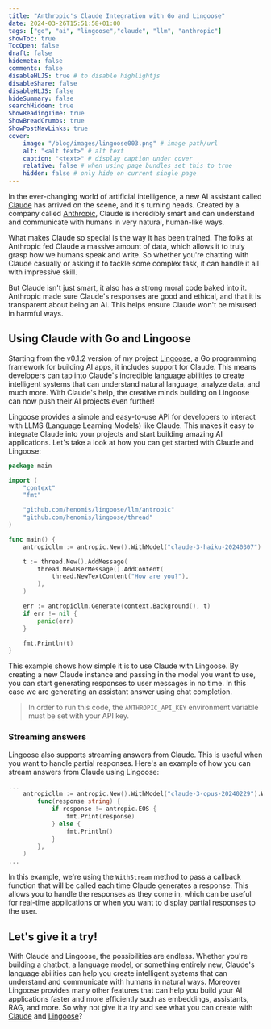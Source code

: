 ```yaml
---
title: "Anthropic's Claude Integration with Go and Lingoose"
date: 2024-03-26T15:51:58+01:00
tags: ["go", "ai", "lingoose","claude", "llm", "anthropic"]
showToc: true
TocOpen: false
draft: false
hidemeta: false
comments: false
disableHLJS: true # to disable highlightjs
disableShare: false
disableHLJS: false
hideSummary: false
searchHidden: true
ShowReadingTime: true
ShowBreadCrumbs: true
ShowPostNavLinks: true
cover:
    image: "/blog/images/lingoose003.png" # image path/url
    alt: "<alt text>" # alt text
    caption: "<text>" # display caption under cover
    relative: false # when using page bundles set this to true
    hidden: false # only hide on current single page
---
```


In the ever-changing world of artificial intelligence, a new AI assistant called [Claude](https://claude.ai/) has arrived on the scene, and it's turning heads. Created by a company called [Anthropic](https://anthropic.com/), Claude is incredibly smart and can understand and communicate with humans in very natural, human-like ways.

What makes Claude so special is the way it has been trained. The folks at Anthropic fed Claude a massive amount of data, which allows it to truly grasp how we humans speak and write. So whether you're chatting with Claude casually or asking it to tackle some complex task, it can handle it all with impressive skill.

But Claude isn't just smart, it also has a strong moral code baked into it. Anthropic made sure Claude's responses are good and ethical, and that it is transparent about being an AI. This helps ensure Claude won't be misused in harmful ways.

## Using Claude with Go and Lingoose
Starting from the v0.1.2 version of my project [Lingoose](https://lingoose.io), a Go programming framework for building AI apps, it includes support for Claude. This means developers can tap into Claude's incredible language abilities to create intelligent systems that can understand natural language, analyze data, and much more. With Claude's help, the creative minds building on Lingoose can now push their AI projects even further!

Lingoose provides a simple and easy-to-use API for developers to interact with LLMS (Language Learning Models) like Claude. This makes it easy to integrate Claude into your projects and start building amazing AI applications. Let's take a look at how you can get started with Claude and Lingoose:

```go
package main

import (
	"context"
	"fmt"

	"github.com/henomis/lingoose/llm/antropic"
	"github.com/henomis/lingoose/thread"
)

func main() {
	antropicllm := antropic.New().WithModel("claude-3-haiku-20240307")

	t := thread.New().AddMessage(
		thread.NewUserMessage().AddContent(
			thread.NewTextContent("How are you?"),
		),
	)

	err := antropicllm.Generate(context.Background(), t)
	if err != nil {
		panic(err)
	}

	fmt.Println(t)
}
```

This example shows how simple it is to use Claude with Lingoose. By creating a new Claude instance and passing in the model you want to use, you can start generating responses to user messages in no time. In this case we are generating an assistant answer using chat completion. 

> In order to run this code, the `ANTHROPIC_API_KEY` environment variable must be set with your API key.


### Streaming answers

Lingoose also supports streaming answers from Claude. This is useful when you want to handle partial responses. Here's an example of how you can stream answers from Claude using Lingoose:

```go
...
	antropicllm := antropic.New().WithModel("claude-3-opus-20240229").WithStream(
		func(response string) {
			if response != antropic.EOS {
				fmt.Print(response)
			} else {
				fmt.Println()
			}
		},
	)
...
```

In this example, we're using the `WithStream` method to pass a callback function that will be called each time Claude generates a response. This allows you to handle the responses as they come in, which can be useful for real-time applications or when you want to display partial responses to the user.

## Let's give it a try!

With Claude and Lingoose, the possibilities are endless. Whether you're building a chatbot, a language model, or something entirely new, Claude's language abilities can help you create intelligent systems that can understand and communicate with humans in natural ways. Moreover Lingoose provides many other features that can help you build your AI applications faster and more efficiently such as embeddings, assistants, RAG, and more.
So why not give it a try and see what you can create with [Claude](https://claude.ai/) and [Lingoose](https://lingoose.io)?

